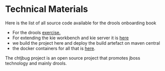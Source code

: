 # Technical Materials

Here is the list of all source code available for the drools onboarding book

* For the drools [exercise.](https://github.com/nheron/droolscourse/tree/master/cost-calculation)
* For extending the kie workbench and kie server it is [here](https://github.com/chtiJBUG/drools-onboarding)
* we build the project here and deploy the build artefact on maven central
* the docker containers for all that is [here](https://hub.docker.com/r/chtijbug/docker-kie-wb/).

The chtjbug project is an open source project that promotes jboss technology and mainly drools.

